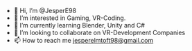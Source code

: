 - 👋 Hi, I’m @JesperE98
- 👀 I’m interested in Gaming, VR-Coding.
- 🌱 I’m currently learning Blender, Unity and C#
- 💞️ I’m looking to collaborate on VR-Development Companies
- 📫 How to reach me jesperelmtoft98@gmail.com

<!---
JesperE98/JesperE98 is a ✨ special ✨ repository because its `README.md` (this file) appears on your GitHub profile.
You can click the Preview link to take a look at your changes.
--->
